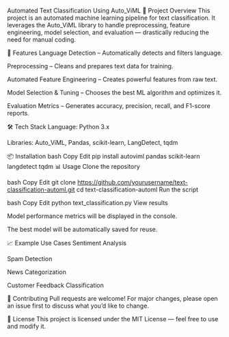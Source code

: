 Automated Text Classification Using Auto_ViML
📌 Project Overview
This project is an automated machine learning pipeline for text classification. It leverages the Auto_ViML library to handle preprocessing, feature engineering, model selection, and evaluation — drastically reducing the need for manual coding.

📂 Features
Language Detection – Automatically detects and filters language.

Preprocessing – Cleans and prepares text data for training.

Automated Feature Engineering – Creates powerful features from raw text.

Model Selection & Tuning – Chooses the best ML algorithm and optimizes it.

Evaluation Metrics – Generates accuracy, precision, recall, and F1-score reports.

🛠 Tech Stack
Language: Python 3.x

Libraries: Auto_ViML, Pandas, scikit-learn, LangDetect, tqdm

📦 Installation
bash
Copy
Edit
pip install autoviml pandas scikit-learn langdetect tqdm
📊 Usage
Clone the repository

bash
Copy
Edit
git clone https://github.com/yourusername/text-classification-automl.git
cd text-classification-automl
Run the script

bash
Copy
Edit
python text_classification.py
View results

Model performance metrics will be displayed in the console.

The best model will be automatically saved for reuse.

📈 Example Use Cases
Sentiment Analysis

Spam Detection

News Categorization

Customer Feedback Classification

🤝 Contributing
Pull requests are welcome! For major changes, please open an issue first to discuss what you’d like to change.

📜 License
This project is licensed under the MIT License — feel free to use and modify it.
